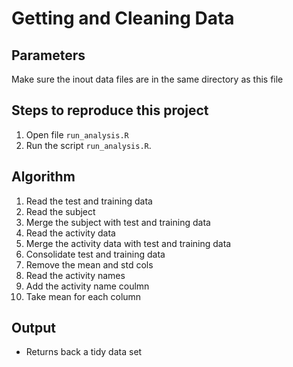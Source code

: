 Getting and Cleaning Data
=====================================


Parameters
----------
Make sure the inout data files are in the same directory as this file

Steps to reproduce this project
-------------------------------
1. Open file `run_analysis.R`
2. Run the script `run_analysis.R`. 

Algorithm
-------------------------------
1. Read the test and training data
2. Read the subject
3. Merge the subject with test and training data
4. Read the activity data
5. Merge the activity data with test and training data
6. Consolidate test and training data
7. Remove the mean and std cols
8. Read the activity names
9. Add the activity name coulmn 
10. Take mean for each column


Output
----------------
* Returns back a tidy data set

